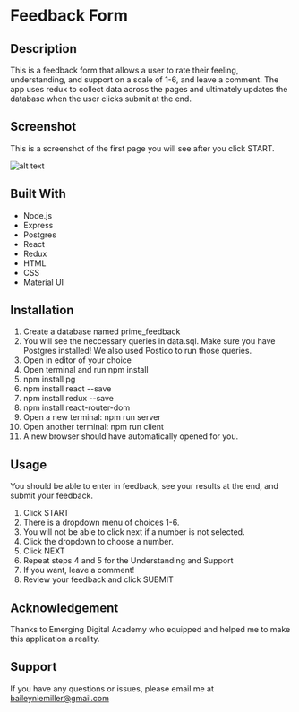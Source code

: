 # Feedback Form

## Description

This is a feedback form that allows a user to rate their feeling, understanding, and support on a scale of 1-6, and leave a comment.  The app uses redux to collect data across the pages and ultimately updates the database when the user clicks submit at the end.

## Screenshot

This is a screenshot of the first page you will see after you click START.

![alt text](images/feedback-screenshot.png "Feedback Form Screenshot")

## Built With

* Node.js
* Express
* Postgres
* React
* Redux
* HTML
* CSS
* Material UI

## Installation

1. Create a database named prime_feedback
1. You will see the neccessary queries in data.sql.  Make sure you have Postgres installed!  We also used Postico to run those queries.
1. Open in editor of your choice
1. Open terminal and run npm install
1. npm install pg
1. npm install react --save
1. npm install redux --save
1. npm install react-router-dom
1. Open a new terminal: npm run server
1. Open another terminal: npm run client
1. A new browser should have automatically opened for you.

## Usage

You should be able to enter in feedback, see your results at the end, and submit your feedback.

1. Click START
1. There is a dropdown menu of choices 1-6.
1. You will not be able to click next if a number is not selected.
1. Click the dropdown to choose a number.
1. Click NEXT
1. Repeat steps 4 and 5 for the Understanding and Support
1. If you want, leave a comment!
1. Review your feedback and click SUBMIT

## Acknowledgement

Thanks to Emerging Digital Academy who equipped and helped me to make this application a reality.

## Support

If you have any questions or issues, please email me at baileyniemiller@gmail.com
